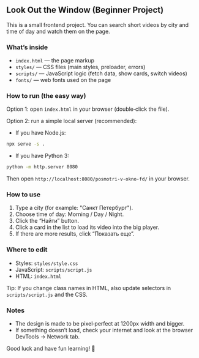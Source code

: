 ## Look Out the Window (Beginner Project)

This is a small frontend project. You can search short videos by city and time of day and watch them on the page.

### What’s inside
- `index.html` — the page markup
- `styles/` — CSS files (main styles, preloader, errors)
- `scripts/` — JavaScript logic (fetch data, show cards, switch videos)
- `fonts/` — web fonts used on the page

### How to run (the easy way)
Option 1: open `index.html` in your browser (double‑click the file).

Option 2: run a simple local server (recommended):
- If you have Node.js:
```bash
npx serve -s .
```
- If you have Python 3:
```bash
python -m http.server 8080
```
Then open `http://localhost:8080/posmotri-v-okno-fd/` in your browser.

### How to use
1. Type a city (for example: "Санкт Петербург").
2. Choose time of day: Morning / Day / Night.
3. Click the “Найти” button.
4. Click a card in the list to load its video into the big player.
5. If there are more results, click “Показать еще”.

### Where to edit
- Styles: `styles/style.css`
- JavaScript: `scripts/script.js`
- HTML: `index.html`

Tip: If you change class names in HTML, also update selectors in `scripts/script.js` and the CSS.

### Notes
- The design is made to be pixel‑perfect at 1200px width and bigger.
- If something doesn’t load, check your internet and look at the browser DevTools → Network tab.

Good luck and have fun learning! 🎯
